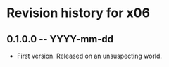 # Revision history for x06

## 0.1.0.0 -- YYYY-mm-dd

* First version. Released on an unsuspecting world.

